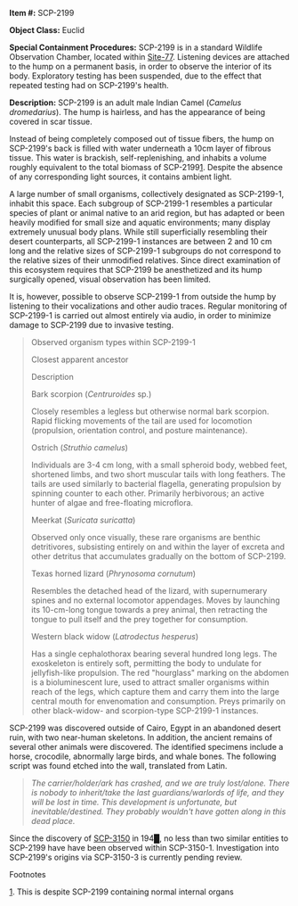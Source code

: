**Item #:** SCP-2199

**Object Class:** Euclid

**Special Containment Procedures:** SCP-2199 is in a standard Wildlife Observation Chamber, located within [Site-77](/secure-facility-dossier-site-77). Listening devices are attached to the hump on a permanent basis, in order to observe the interior of its body. Exploratory testing has been suspended, due to the effect that repeated testing had on SCP-2199's health.

**Description:** SCP-2199 is an adult male Indian Camel (_Camelus dromedarius_). The hump is hairless, and has the appearance of being covered in scar tissue.

Instead of being completely composed out of tissue fibers, the hump on SCP-2199's back is filled with water underneath a 10cm layer of fibrous tissue. This water is brackish, self-replenishing, and inhabits a volume roughly equivalent to the total biomass of SCP-2199[1](javascript:;). Despite the absence of any corresponding light sources, it contains ambient light.

A large number of small organisms, collectively designated as SCP-2199-1, inhabit this space. Each subgroup of SCP-2199-1 resembles a particular species of plant or animal native to an arid region, but has adapted or been heavily modified for small size and aquatic environments; many display extremely unusual body plans. While still superficially resembling their desert counterparts, all SCP-2199-1 instances are between 2 and 10 cm long and the relative sizes of SCP-2199-1 subgroups do not correspond to the relative sizes of their unmodified relatives. Since direct examination of this ecosystem requires that SCP-2199 be anesthetized and its hump surgically opened, visual observation has been limited.

It is, however, possible to observe SCP-2199-1 from outside the hump by listening to their vocalizations and other audio traces. Regular monitoring of SCP-2199-1 is carried out almost entirely via audio, in order to minimize damage to SCP-2199 due to invasive testing.

> Observed organism types within SCP-2199-1
> 
> Closest apparent ancestor
> 
> Description
> 
> Bark scorpion (_Centruroides_ sp.)
> 
> Closely resembles a legless but otherwise normal bark scorpion. Rapid flicking movements of the tail are used for locomotion (propulsion, orientation control, and posture maintenance).
> 
> Ostrich (_Struthio camelus_)
> 
> Individuals are 3-4 cm long, with a small spheroid body, webbed feet, shortened limbs, and two short muscular tails with long feathers. The tails are used similarly to bacterial flagella, generating propulsion by spinning counter to each other. Primarily herbivorous; an active hunter of algae and free-floating microflora.
> 
> Meerkat (_Suricata suricatta_)
> 
> Observed only once visually, these rare organisms are benthic detritivores, subsisting entirely on and within the layer of excreta and other detritus that accumulates gradually on the bottom of SCP-2199.
> 
> Texas horned lizard (_Phrynosoma cornutum_)
> 
> Resembles the detached head of the lizard, with supernumerary spines and no external locomotor appendages. Moves by launching its 10-cm-long tongue towards a prey animal, then retracting the tongue to pull itself and the prey together for consumption.
> 
> Western black widow (_Latrodectus hesperus_)
> 
> Has a single cephalothorax bearing several hundred long legs. The exoskeleton is entirely soft, permitting the body to undulate for jellyfish-like propulsion. The red "hourglass" marking on the abdomen is a bioluminescent lure, used to attract smaller organisms within reach of the legs, which capture them and carry them into the large central mouth for envenomation and consumption. Preys primarily on other black-widow- and scorpion-type SCP-2199-1 instances.

SCP-2199 was discovered outside of Cairo, Egypt in an abandoned desert ruin, with two near-human skeletons. In addition, the ancient remains of several other animals were discovered. The identified specimens include a horse, crocodile, abnormally large birds, and whale bones. The following script was found etched into the wall, translated from Latin.

> _The carrier/holder/ark has crashed, and we are truly lost/alone. There is nobody to inherit/take the last guardians/warlords of life, and they will be lost in time. This development is unfortunate, but inevitable/destined. They probably wouldn't have gotten along in this dead place._

Since the discovery of [SCP-3150](/scp-3150) in 194█, no less than two similar entities to SCP-2199 have have been observed within SCP-3150-1. Investigation into SCP-2199's origins via SCP-3150-3 is currently pending review.

Footnotes

[1](javascript:;). This is despite SCP-2199 containing normal internal organs